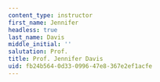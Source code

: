```yaml
---
content_type: instructor
first_name: Jennifer
headless: true
last_name: Davis
middle_initial: ''
salutation: Prof.
title: Prof. Jennifer Davis
uid: fb24b564-0d33-0996-47e8-367e2ef1acfe
---
```

